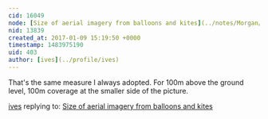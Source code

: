 ```yaml
---
cid: 16049
node: [Size of aerial imagery from balloons and kites](../notes/Morgan/01-05-2017/size-of-aerial-imagery-from-balloons-and-kites)
nid: 13839
created_at: 2017-01-09 15:19:50 +0000
timestamp: 1483975190
uid: 403
author: [ives](../profile/ives)
---
```


That's the same measure I always adopted. For 100m above the ground level, 100m coverage at the smaller side of the picture.

[ives](../profile/ives) replying to: [Size of aerial imagery from balloons and kites](../notes/Morgan/01-05-2017/size-of-aerial-imagery-from-balloons-and-kites)

